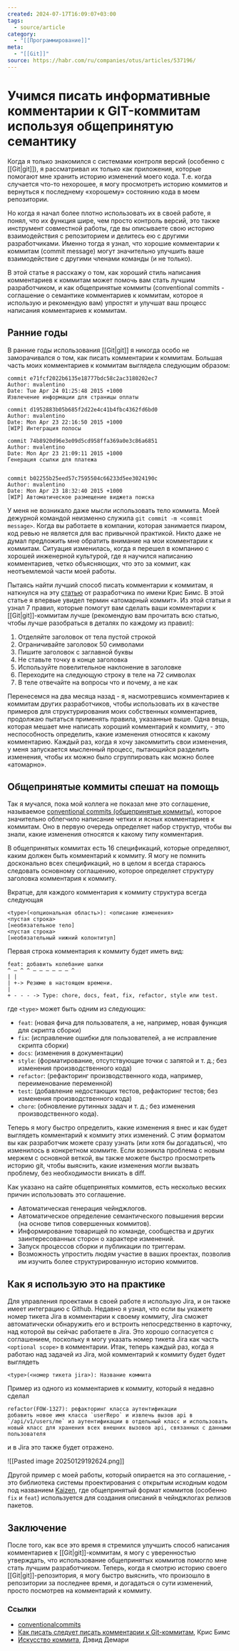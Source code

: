 ```yaml
---
created: 2024-07-17T16:09:07+03:00
tags:
  - source/article
category:
  - "[[Программирование]]"
meta:
  - "[[Git]]"
source: https://habr.com/ru/companies/otus/articles/537196/
---
```


# Учимся писать информативные комментарии к GIT-коммитам используя общепринятую семантику

Когда я только знакомился с системами контроля версий (особенно с [[Git|git]]), я рассматривал их только как приложения, которые помогают мне хранить историю изменений моего кода. Т.е. когда случается что-то нехорошее, я могу просмотреть историю коммитов и вернуться к последнему «хорошему» состоянию кода в моем репозитории.

Но когда я начал более плотно использовать их в своей работе, я понял, что их функция шире, чем просто контроль версий, это также инструмент совместной работы, где вы описываете свою историю взаимодействия с репозиторием и делитесь ею с другими разработчиками. Именно тогда я узнал, что хорошие комментарии к коммитам (commit message) могут значительно улучшить ваше взаимодействие с другими членами команды (и не только).

В этой статье я расскажу о том, как хороший стиль написания комментариев к коммитам может помочь вам стать лучшим разработчиком, и как общепринятые коммиты (conventional commits - соглашение о семантике комментариев к коммитам, которое я использую и рекомендую вам) упростят и улучшат ваш процесс написания комментариев к коммитам.


## Ранние годы

В ранние годы использования [[Git|git]] я никогда особо не заморачивался о том, как писать комментарии к коммитам. Большая часть моих комментариев к коммитам выглядела следующим образом:

```
commit e71fcf2022b6135e18777bdc58c2ac3180202ec7
Author: mvalentino
Date: Tue Apr 24 01:25:48 2015 +1000
Извлечение информации для страницы оплаты

commit d1952883b05b685f2d22e4c41b4fbc4362fd6bd0
Author: mvalentino
Date: Mon Apr 23 22:16:50 2015 +1000
[WIP] Интеграция полосы

commit 74b8920d96e3e09d5cd958ffa369a0e3c86a6851
Author: mvalentino
Date: Mon Apr 23 21:09:11 2015 +1000
Генерация ссылки для платежа


commit b02255b25eed57c7595504c66233d5ee3024190c
Author: mvalentino
Date: Mon Apr 23 18:32:40 2015 +1000
[WIP] Автоматическое размещение виджета поиска
```

У меня не возникало даже мысли использовать тело коммита. Моей дежурной командой неизменно служила `git commit -m <commit message>`. Когда вы работаете в компании, которая занимается пиаром, код ревью не является для вас привычной практикой. Никто даже не думал предложить мне обратить внимание на мои комментарии к коммитам. Ситуация изменилась, когда я перешел в компанию с хорошей инженерной культурой, где я научился написанию комментариев, четко объясняющих, что это за коммит, как неотъемлемой части моей работы.

Пытаясь найти лучший способ писать комментарии к коммитам, я наткнулся на эту [статью](https://chris.beams.io/posts/git-commit/) от разработчика по имени Крис Бимс. В этой статье я впервые увидел термин «атомарный коммит». Из этой статьи я узнал 7 правил, которые помогут вам сделать ваши комментарии к [[Git|git]]-коммитам лучше (рекомендую вам прочитать всю статью, чтобы лучше разобраться в деталях по каждому из правил):

 1. Отделяйте заголовок от тела пустой строкой
 2. Ограничивайте заголовок 50 символами
 3. Пишите заголовок с заглавной буквы
 4. Не ставьте точку в конце заголовка
 5. Используйте повелительное наклонение в заголовке
 6. Переходите на следующую строку в теле на 72 символах
 7. В теле отвечайте на вопросы что и почему, а не как

Перенесемся на два месяца назад - я, насмотревшись комментариев к коммитам других разработчиков, чтобы использовать их в качестве примеров для структурирования моих собственных комментариев, продолжаю пытаться применять правила, указанные выше. Одна вещь, которая мешает мне написать хороший комментарий к коммиту, - это неспособность определить, какие изменения относятся к какому комментарию. Каждый раз, когда я хочу закоммитить свои изменения, у меня запускается мысленный процесс, пытающийся разделить изменения, чтобы их можно было сгруппировать как можно более «атомарно».


## Общепринятые коммиты спешат на помощь

Так я мучался, пока мой коллега не показал мне это соглашение, называемое [conventional commits (общепринятые коммиты)](https://www.conventionalcommits.org/ru/v1.0.0-beta.2/), которое значительно облегчило написание четких и ясных комментариев к коммитам. Оно в первую очередь определяет набор структур, чтобы вы знали, какие изменения относятся к какому типу комментария.

В общепринятых коммитах есть 16 спецификаций, которые определяют, каким должен быть комментарий к коммиту. Я могу не помнить досконально всех спецификаций, но в целом я всегда стараюсь следовать основному соглашению, которое определяет структуру заголовка комментария к коммиту.

Вкратце, для каждого комментария к коммиту структура всегда следующая

```
<type>(<опциональная область>): <описание изменения>
<пустая строка>
[необязательное тело]
<пустая строка>
[необязательный нижний колонтитул]
```

Первая строка комментария к коммиту будет иметь вид:
```
feat: добавить колебание шапки
^ — ^ ^ — — — — — — ^
| |
| +-> Резюме в настоящем времени.
|
+ - - - -> Type: chore, docs, feat, fix, refactor, style или test.
```

где `<type>` может быть одним из следующих:

 - `feat`: (новая фича для пользователя, а не, например, новая функция для скрипта сборки)
 - `fix`: (исправление ошибки для пользователей, а не исправление скрипта сборки)
 - `docs`: (изменения в документации)
 - `style`: (форматирование, отсутствующие точки с запятой и т. д.; без изменения производственного кода)
 - `refactor`: (рефакторинг производственного кода, например, переименование переменной)
 - `test`: (добавление недостающих тестов, рефакторинг тестов; без изменения производственного кода)
 - `chore`: (обновление рутинных задач и т. д.; без изменения производственного кода).

Теперь я могу быстро определить, какие изменения я внес и как будет выглядеть комментарий к коммиту этих изменений. С этим форматом вы как разработчик можете сразу узнать (или хотя бы догадаться), что изменилось в конкретном коммите. Если возникла проблема с новым мержем с основной веткой, вы также можете быстро просмотреть историю git, чтобы выяснить, какие изменения могли вызвать проблему, без необходимости вникать в diff.

Как указано на сайте общепринятых коммитов, есть несколько веских причин использовать это соглашение.

 - Автоматическая генерация чейнджлогов.
 - Автоматическое определение семантического повышения версии (на основе типов совершенных коммитов).
 - Информирование товарищей по команде, сообщества и других заинтересованных сторон о характере изменений.
 - Запуск процессов сборки и публикации по триггерам.
 - Возможность упростить людям участие в ваших проектах, позволив им изучить более структурированную историю коммитов.


## Как я использую это на практике

Для управления проектами в своей работе я использую Jira, и он также имеет интеграцию с Github. Недавно я узнал, что если вы укажете номер тикета Jira в комментарии к своему коммиту, Jira сможет автоматически обнаружить его и встроить непосредственно в карточку, над которой вы сейчас работаете в Jira. Это хорошо согласуется с соглашением, поскольку я могу указать номер тикета Jira как часть `<optional scope>` в комментарии. Итак, теперь каждый раз, когда я работаю над задачей из Jira, мой комментарий к коммиту будет будет выглядеть

```
<type>(<номер тикета jira>): Название коммита
```

Пример из одного из комментариев к коммиту, который я недавно сделал

```
refactor(FOW-1327): рефакторинг класса аутентификации
добавить новое имя класса `userRepo` и извлечь вызов api в `/api/v1/users/me` из аутентификации в отдельный класс и использовать новый класс для хранения всех внешних вызовов api, связанных с данными пользователя
```

и в Jira это также будет отражено.

![[Pasted image 20250129192624.png]]

Другой пример с моей работы, который опирается на это соглашение, - это библиотека системы проектирования с открытым исходным кодом под названием [Kaizen](https://github.com/cultureamp/kaizen-design-system/blob/master/CONTRIBUTING.md#conventional-commit), где общепринятый формат коммитов (особенно `fix` и `feat`) используется для создания описаний в чейнджлогах релизов пакетов.


## Заключение

После того, как все это время я стремился улучшить способ написания комментариев к [[Git|git]]-коммитам, я могу с уверенностью утверждать, что использование общепринятых коммитов помогло мне стать лучшим разработчиком. Теперь, когда я смотрю историю своего [[Git|git]]-репозитория, я могу быстро выяснить, что произошло в репозитории за последнее время, и догадаться о сути изменений, просто посмотрев на комментарий к коммиту.

### Ссылки

- [conventionalcommits](https://www.conventionalcommits.org/en/v1.0.0/)
- [Как писать следует писать комментарии к Git-коммитам](https://chris.beams.io/posts/git-commit/), Крис Бимс
- [Искусство коммита](https://alistapart.com/article/the-art-of-the-commit/), Дэвид Демари
